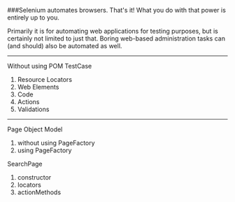 ###Selenium 
automates browsers. That's it!
What you do with that power is entirely up to you.

Primarily it is for automating web applications for testing purposes, but is certainly not limited to just that.
Boring web-based administration tasks can (and should) also be automated as well.

--------
Without using POM
TestCase
1. Resource Locators
2. Web Elements
3. Code
4. Actions
5. Validations

--------------------------------
Page Object Model
1. without using PageFactory
2. using PageFactory

SearchPage
1. constructor
2. locators
3. actionMethods
 
 
